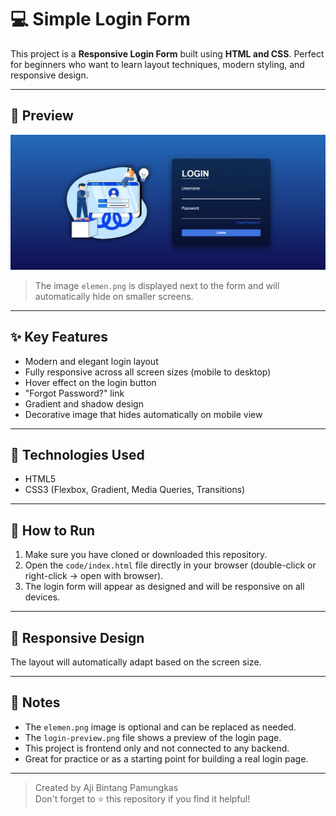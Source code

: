 # 💻 Simple Login Form

This project is a **Responsive Login Form** built using **HTML and CSS**. Perfect for beginners who want to learn layout techniques, modern styling, and responsive design.

---

## 📸 Preview

![image](form%20login%20V1.1/img/login-preview.png)  
> The image `elemen.png` is displayed next to the form and will automatically hide on smaller screens.

---

## ✨ Key Features

- Modern and elegant login layout  
- Fully responsive across all screen sizes (mobile to desktop)  
- Hover effect on the login button  
- "Forgot Password?" link  
- Gradient and shadow design  
- Decorative image that hides automatically on mobile view

---

## 🧰 Technologies Used

- HTML5  
- CSS3 (Flexbox, Gradient, Media Queries, Transitions)

---

## 🚀 How to Run

1. Make sure you have cloned or downloaded this repository.  
2. Open the `code/index.html` file directly in your browser (double-click or right-click → open with browser).  
3. The login form will appear as designed and will be responsive on all devices.

---

## 📱 Responsive Design

The layout will automatically adapt based on the screen size.

---

## 📝 Notes

- The `elemen.png` image is optional and can be replaced as needed.  
- The `login-preview.png` file shows a preview of the login page.  
- This project is frontend only and not connected to any backend.  
- Great for practice or as a starting point for building a real login page.

---

> Created by Aji Bintang Pamungkas  
> Don't forget to ⭐ this repository if you find it helpful!

